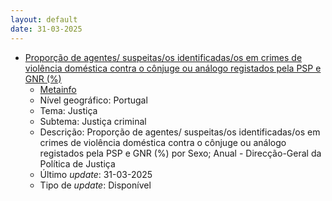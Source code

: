 ```yaml
---
layout: default
date: 31-03-2025
---
```

* [Proporção de agentes/ suspeitas/os identificadas/os em crimes de violência doméstica contra o cônjuge ou análogo registados pela PSP e GNR (%)](https://www.ine.pt/xportal/xmain?xpid=INE&xpgid=ine_indicadores&indOcorrCod=0008155&contexto=bd&selTab=tab2)
  * [Metainfo](https://www.ine.pt/bddXplorer/htdocs/minfo.jsp?var_cd=0008155&lingua=PT)
  * Nível geográfico: Portugal
  * Tema: Justiça
  * Subtema: Justiça criminal
  * Descrição: Proporção de agentes/ suspeitas/os identificadas/os em crimes de violência doméstica contra o cônjuge ou análogo registados pela PSP e GNR (%) por Sexo; Anual - Direcção-Geral da Política de Justiça
  * Último _update_: 31-03-2025
  * Tipo de _update_: Disponível

